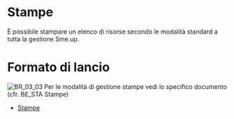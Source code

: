 # Stampe
È possibile stampare un elenco di risorse secondo le modalità standard a tutta la gestione Sme.up.
# Formato di lancio
![BR_03_03](http://localhost:3000/immagini/MBDOC_OGG-P_BRRI51/BR_03_03.png)
Per le modalità di gestione stampe vedi lo specifico documento (cfr. B£_STA Stampe)
- [Stampe](Sorgenti/DOC_OPE/TA/B£AMO/B£_STA)
